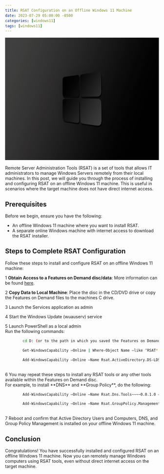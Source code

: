 ```yaml
---
title: RSAT Configuration on an Offline Windows 11 Machine
date: 2023-07-29 05:00:00 -0500
categories: [windows11]
tags: [windows11]
---
```


<img src="/assets/img/posts/2023/rsat_offline_installation/rsat_offline_installation.jpg" alt="RSAT Installation & Configuration on an Offline Windows 11 Machine" style="height:400px; width:600px;" />


Remote Server Administration Tools (RSAT) is a set of tools that allows IT administrators to manage Windows Servers remotely from their local machines. In this  post, we will guide you through the process of installing and configuring RSAT on an offline Windows 11 machine. This is useful in scenarios where the target machine does not have direct internet access.

## Prerequisites

Before we begin, ensure you have the following:

- An offline Windows 11 machine where you want to install RSAT.
- A separate online Windows machine with internet access to download the RSAT installer.

## Steps to Complete RSAT Configuration

Follow these steps to install and configure RSAT on an offline Windows 11 machine:

1 **Obtain Access to a Features on Demand disc/data**: More information can be found
[here](https://learn.microsoft.com/en-us/windows-hardware/manufacture/desktop/features-on-demand-v2--capabilities?view=windows-11).<br>

2 **Copy Data to Local Machine**: Place the disc in the CD/DVD drive or copy the Features on Demand files to the machines C drive. <br>

3 Launch the Services application as admin<br>

4 Start the Windows Update (wuauserv) service<br>

5 Launch PowerShell as a local admin<br>
        Run the following commands:<br>
```bash
        cd D: (or to the path in which you saved the Features on Demand files)
```
```bash
        Get-WindowsCapability –Online | Where-Object Name –like ‘RSAT*’
```
```bash
        Add-WindowsCapability –Online –Name Rsat.ActiveDirectory.DS-LDS.Tools~~~~0.0.1.0 –Source .\ -LimitAccess
```
<br>
6 You may repeat these steps to install any RSAT tools or any other tools available within the Features on Demand disc.<br>
        For example, to install **DNS** and **Group Policy**, do the following:<br>
        
```bash
        Add-WindowsCapability –Online –Name Rsat.Dns.Tools~~~~0.0.1.0 –Source .\ -LimitAccess
```
```bash
        Add-WindowsCapability –Online –Name Rsat.GroupPolicy.Management.Tools~~~~0.0.1.0 –Source .\ -LimitAccess
```
<br>
7 Reboot and confirm that Active Directory Users and Computers, DNS, and Group Policy Management is installed on your offline Windows 11 machine.<br>

## Conclusion

Congratulations! You have successfully installed and configured RSAT on an offline Windows 11 machine. Now you can remotely manage Windows computers using RSAT tools, even without direct internet access on the target machine.

